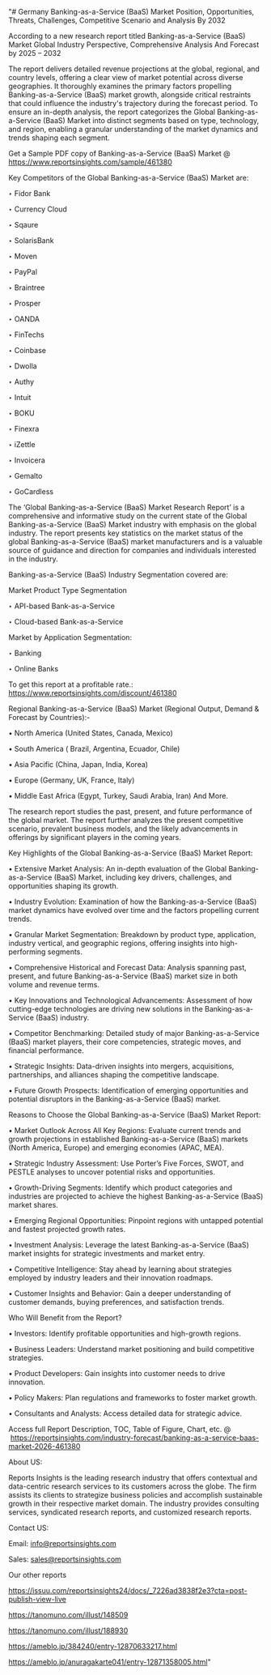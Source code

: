 "# Germany Banking-as-a-Service (BaaS) Market Position, Opportunities, Threats, Challenges, Competitive Scenario and Analysis By 2032

According to a new research report titled Banking-as-a-Service (BaaS) Market Global Industry Perspective, Comprehensive Analysis And Forecast by 2025 – 2032

The report delivers detailed revenue projections at the global, regional, and country levels, offering a clear view of market potential across diverse geographies. It thoroughly examines the primary factors propelling Banking-as-a-Service (BaaS) market growth, alongside critical restraints that could influence the industry's trajectory during the forecast period. To ensure an in-depth analysis, the report categorizes the Global Banking-as-a-Service (BaaS) Market into distinct segments based on type, technology, and region, enabling a granular understanding of the market dynamics and trends shaping each segment.

Get a Sample PDF copy of Banking-as-a-Service (BaaS) Market @ https://www.reportsinsights.com/sample/461380

Key Competitors of the Global Banking-as-a-Service (BaaS) Market are:

‣ Fidor Bank

‣ Currency Cloud

‣ Sqaure

‣ SolarisBank

‣ Moven

‣ PayPal

‣ Braintree

‣ Prosper

‣ OANDA

‣ FinTechs

‣ Coinbase

‣ Dwolla

‣ Authy

‣ Intuit

‣ BOKU

‣ Finexra

‣ iZettle

‣ Invoicera

‣ Gemalto

‣ GoCardless

The ‘Global Banking-as-a-Service (BaaS) Market Research Report’ is a comprehensive and informative study on the current state of the Global Banking-as-a-Service (BaaS) Market industry with emphasis on the global industry. The report presents key statistics on the market status of the global Banking-as-a-Service (BaaS) market manufacturers and is a valuable source of guidance and direction for companies and individuals interested in the industry.

Banking-as-a-Service (BaaS) Industry Segmentation covered are:

Market Product Type Segmentation

‣ API-based Bank-as-a-Service

‣ Cloud-based Bank-as-a-Service

Market by Application Segmentation:

‣ Banking

‣ Online Banks

To get this report at a profitable rate.: https://www.reportsinsights.com/discount/461380

Regional Banking-as-a-Service (BaaS) Market (Regional Output, Demand & Forecast by Countries):-

• North America (United States, Canada, Mexico)

• South America ( Brazil, Argentina, Ecuador, Chile)

• Asia Pacific (China, Japan, India, Korea)

• Europe (Germany, UK, France, Italy)

• Middle East Africa (Egypt, Turkey, Saudi Arabia, Iran) And More.

The research report studies the past, present, and future performance of the global market. The report further analyzes the present competitive scenario, prevalent business models, and the likely advancements in offerings by significant players in the coming years.

Key Highlights of the Global Banking-as-a-Service (BaaS) Market Report:

• Extensive Market Analysis: An in-depth evaluation of the Global Banking-as-a-Service (BaaS) Market, including key drivers, challenges, and opportunities shaping its growth.

• Industry Evolution: Examination of how the Banking-as-a-Service (BaaS) market dynamics have evolved over time and the factors propelling current trends.

• Granular Market Segmentation: Breakdown by product type, application, industry vertical, and geographic regions, offering insights into high-performing segments.

• Comprehensive Historical and Forecast Data: Analysis spanning past, present, and future Banking-as-a-Service (BaaS) market size in both volume and revenue terms.

• Key Innovations and Technological Advancements: Assessment of how cutting-edge technologies are driving new solutions in the Banking-as-a-Service (BaaS) industry.

• Competitor Benchmarking: Detailed study of major Banking-as-a-Service (BaaS) market players, their core competencies, strategic moves, and financial performance.

• Strategic Insights: Data-driven insights into mergers, acquisitions, partnerships, and alliances shaping the competitive landscape.

• Future Growth Prospects: Identification of emerging opportunities and potential disruptors in the Banking-as-a-Service (BaaS) market.

Reasons to Choose the Global Banking-as-a-Service (BaaS) Market Report:

• Market Outlook Across All Key Regions: Evaluate current trends and growth projections in established Banking-as-a-Service (BaaS) markets (North America, Europe) and emerging economies (APAC, MEA).

• Strategic Industry Assessment: Use Porter’s Five Forces, SWOT, and PESTLE analyses to uncover potential risks and opportunities.

• Growth-Driving Segments: Identify which product categories and industries are projected to achieve the highest Banking-as-a-Service (BaaS) market shares.

• Emerging Regional Opportunities: Pinpoint regions with untapped potential and fastest projected growth rates.

• Investment Analysis: Leverage the latest Banking-as-a-Service (BaaS) market insights for strategic investments and market entry.

• Competitive Intelligence: Stay ahead by learning about strategies employed by industry leaders and their innovation roadmaps.

• Customer Insights and Behavior: Gain a deeper understanding of customer demands, buying preferences, and satisfaction trends.

Who Will Benefit from the Report?

• Investors: Identify profitable opportunities and high-growth regions.

• Business Leaders: Understand market positioning and build competitive strategies.

• Product Developers: Gain insights into customer needs to drive innovation.

• Policy Makers: Plan regulations and frameworks to foster market growth.

• Consultants and Analysts: Access detailed data for strategic advice.

Access full Report Description, TOC, Table of Figure, Chart, etc. @  https://reportsinsights.com/industry-forecast/banking-as-a-service-baas-market-2026-461380

About US:

Reports Insights is the leading research industry that offers contextual and data-centric research services to its customers across the globe. The firm assists its clients to strategize business policies and accomplish sustainable growth in their respective market domain. The industry provides consulting services, syndicated research reports, and customized research reports.

Contact US:

Email: info@reportsinsights.com

Sales: sales@reportsinsights.com

Our other reports

https://issuu.com/reportsinsights24/docs/_7226ad3838f2e3?cta=post-publish-view-live

https://tanomuno.com/illust/148509

https://tanomuno.com/illust/188930

https://ameblo.jp/384240/entry-12870633217.html

https://ameblo.jp/anuragakarte041/entry-12871358005.html"
